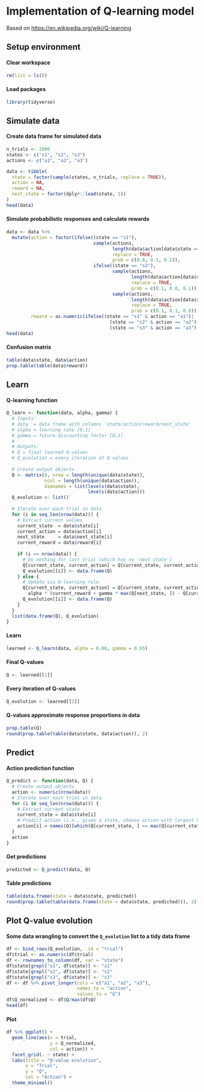 Implementation of Q-learning model
================
  
Based on https://en.wikipedia.org/wiki/Q-learning


## Setup environment 

#### Clear workspace
``` r
rm(list = ls())
```

#### Load packages
``` r
library(tidyverse)
```

## Simulate data 

#### Create data frame for simulated data
``` r
n_trials <- 1000
states <- c("s1", "s2", "s3")
actions <- c("a1", "a2", "a3")

data <- tibble(
  state = factor(sample(states, n_trials, replace = TRUE)),
  action = NA,
  reward = NA,
  next_state = factor(dplyr::lead(state, 1))
)
head(data)
```

#### Simulate probabilistic responses and calculate rewards
``` r
data <- data %>% 
  mutate(action = factor(ifelse((state == "s1"), 
                                sample(actions, 
                                       length(data$action[data$state == "s1"]), 
                                       replace = TRUE, 
                                       prob = c(0.8, 0.1, 0.1)), 
                                ifelse((state == "s2"), 
                                       sample(actions, 
                                              length(data$action[data$state == "s2"]), 
                                              replace = TRUE, 
                                              prob = c(0.1, 0.8, 0.1)),
                                       sample(actions, 
                                              length(data$action[data$state == "s3"]), 
                                              replace = TRUE, 
                                              prob = c(0.1, 0.1, 0.8))))),
         reward = as.numeric(ifelse((state == "s1" & action == "a1")|
                                      (state == "s2" & action == "a2")|
                                      (state == "s3" & action == "a3"), 1, -1)))
head(data)
```

#### Confusion matrix
``` r
table(data$state, data$action)
prop.table(table(data$reward))
```

## Learn 

#### Q-learning function
``` r
Q_learn <- function(data, alpha, gamma) {
  # Inputs:
  # data  = data frame with columns 'state/action/reward/next_state'
  # alpha = learning rate [0,1]
  # gamma = future discounting factor [0,1]
  #
  # Outputs:
  # Q = final learned Q-values
  # Q_evolution = every iteration of Q-values
  
  # Create output objects
  Q <- matrix(0, nrow = length(unique(data$state)), 
              ncol = length(unique(data$action)),
              dimnames = list(levels(data$state),
                              levels(data$action)))
  Q_evolution <- list()
  
  # Iterate over each trial in data
  for (i in seq_len(nrow(data))) {
    # Extract current values
    current_state  = data$state[i]
    current_action = data$action[i]
    next_state     = data$next_state[i]
    current_reward = data$reward[i]
    
    if (i == nrow(data)) {
      # Do nothing for last trial (which has no 'next state')
      Q[current_state, current_action] = Q[current_state, current_action]
      Q_evolution[[i]] <- data.frame(Q)
    } else {
      # Update via Q-learning rule
      Q[current_state, current_action] = Q[current_state, current_action] +
        alpha * (current_reward + gamma * max(Q[next_state, ]) - Q[current_state, current_action])
      Q_evolution[[i]] <- data.frame(Q)
    }
  }
  list(data.frame(Q), Q_evolution)
}
```

#### Learn
``` r
learned <- Q_learn(data, alpha = 0.08, gamma = 0.65)
```

#### Final Q-values
``` r
Q <- learned[[1]] 
```

#### Every iteration of Q-values
``` r
Q_evolution <- learned[[2]]  
```

#### Q-values approximate response proportions in data
``` r
prop.table(Q)
round(prop.table(table(data$state, data$action)), 2)
```

## Predict

#### Action prediction function
``` r
Q_predict <- function(data, Q) {
  # Create output objects
  action <- numeric(nrow(data))
  # Iterate over each trial in data
  for (i in seq_len(nrow(data))) {
    # Extract current state
    current_state = data$state[i]
    # Predict action (i.e., given a state, choose action with largest Q-value)
    action[i] = names(Q)[which(Q[current_state, ] == max(Q[current_state, ]))]
  }
  action
}
```

#### Get predictions
``` r
predicted <- Q_predict(data, Q)
```

#### Table predictions
``` r
table(data.frame(state = data$state, predicted))
round(prop.table(table(data.frame(state = data$state, predicted))), 2)
```

## Plot Q-value evolution

#### Some data wrangling to convert the `Q_evolution` list to a tidy data frame
``` r
df <- bind_rows(Q_evolution, .id = "trial")
df$trial <- as.numeric(df$trial)
df <- rownames_to_column(df, var = "state")
df$state[grepl("s1", df$state)] <- "s1"
df$state[grepl("s2", df$state)] <- "s2"
df$state[grepl("s3", df$state)] <- "s3"
df <- df %>% pivot_longer(cols = c("a1", "a2", "a3"), 
                          names_to = "action", 
                          values_to = "Q")
df$Q_normalized <- df$Q/max(df$Q)
head(df)
```

#### Plot
``` r
df %>% ggplot() +
  geom_line(aes(x = trial, 
                y = Q_normalized, 
                col = action)) +
  facet_grid(. ~ state) +
  labs(title = "Q-value evolution", 
       x = "Trial", 
       y = "Q", 
       col = "Action") +
  theme_minimal()
```
